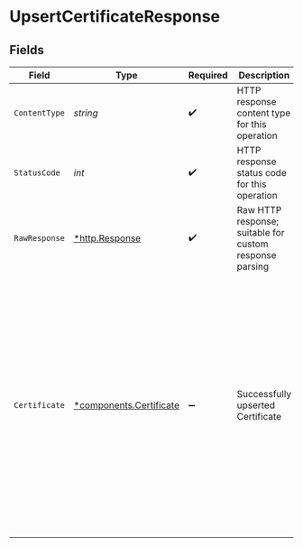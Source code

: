 # UpsertCertificateResponse


## Fields

| Field                                                                                                                                                                                                                         | Type                                                                                                                                                                                                                          | Required                                                                                                                                                                                                                      | Description                                                                                                                                                                                                                   | Example                                                                                                                                                                                                                       |
| ----------------------------------------------------------------------------------------------------------------------------------------------------------------------------------------------------------------------------- | ----------------------------------------------------------------------------------------------------------------------------------------------------------------------------------------------------------------------------- | ----------------------------------------------------------------------------------------------------------------------------------------------------------------------------------------------------------------------------- | ----------------------------------------------------------------------------------------------------------------------------------------------------------------------------------------------------------------------------- | ----------------------------------------------------------------------------------------------------------------------------------------------------------------------------------------------------------------------------- |
| `ContentType`                                                                                                                                                                                                                 | *string*                                                                                                                                                                                                                      | :heavy_check_mark:                                                                                                                                                                                                            | HTTP response content type for this operation                                                                                                                                                                                 |                                                                                                                                                                                                                               |
| `StatusCode`                                                                                                                                                                                                                  | *int*                                                                                                                                                                                                                         | :heavy_check_mark:                                                                                                                                                                                                            | HTTP response status code for this operation                                                                                                                                                                                  |                                                                                                                                                                                                                               |
| `RawResponse`                                                                                                                                                                                                                 | [*http.Response](https://pkg.go.dev/net/http#Response)                                                                                                                                                                        | :heavy_check_mark:                                                                                                                                                                                                            | Raw HTTP response; suitable for custom response parsing                                                                                                                                                                       |                                                                                                                                                                                                                               |
| `Certificate`                                                                                                                                                                                                                 | [*components.Certificate](../../models/components/certificate.md)                                                                                                                                                             | :heavy_minus_sign:                                                                                                                                                                                                            | Successfully upserted Certificate                                                                                                                                                                                             | {<br/>"cert": "-----BEGIN CERTIFICATE-----\ncertificate-content\n-----END CERTIFICATE-----",<br/>"id": "b2f34145-0343-41a4-9602-4c69dec2f269",<br/>"key": "-----BEGIN PRIVATE KEY-----\nprivate-key-content\n-----END PRIVATE KEY-----"<br/>} |